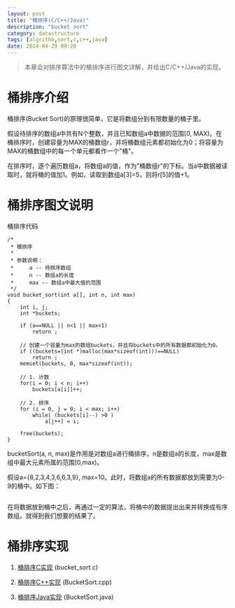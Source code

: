 ```yaml
---
layout: post
title: "桶排序(C/C++/Java)"
description: "bucket sort"
category: datastructure
tags: [algrithm,sort,c,c++,java]
date: 2014-04-29 09:28
---
```




> 本章会对排序算法中的桶排序进行图文详解，并给出C/C++/Java的实现。



# 桶排序介绍

桶排序(Bucket Sort)的原理很简单，它是将数组分到有限数量的桶子里。

假设待排序的数组a中共有N个整数，并且已知数组a中数据的范围[0, MAX)。在桶排序时，创建容量为MAX的桶数组r，并将桶数组元素都初始化为0；将容量为MAX的桶数组中的每一个单元都看作一个"桶"。

在排序时，逐个遍历数组a，将数组a的值，作为"桶数组r"的下标。当a中数据被读取时，就将桶的值加1。例如，读取到数组a[3]=5，则将r[5]的值+1。


# 桶排序图文说明

桶排序代码

    /*
     * 桶排序
     *
     * 参数说明：
     *     a -- 待排序数组
     *     n -- 数组a的长度
     *     max -- 数组a中最大值的范围
     */
    void bucket_sort(int a[], int n, int max)
    {
        int i, j;
        int *buckets;

        if (a==NULL || n<1 || max<1)
            return ;

        // 创建一个容量为max的数组buckets，并且将buckets中的所有数据都初始化为0。
        if ((buckets=(int *)malloc(max*sizeof(int)))==NULL)
            return ;
        memset(buckets, 0, max*sizeof(int));

        // 1. 计数
        for(i = 0; i < n; i++) 
            buckets[a[i]]++; 

        // 2. 排序
        for (i = 0, j = 0; i < max; i++) 
            while( (buckets[i]--) >0 )
                a[j++] = i;

        free(buckets);
    }

bucketSort(a, n, max)是作用是对数组a进行桶排序，n是数组a的长度，max是数组中最大元素所属的范围[0,max)。

假设a={8,2,3,4,3,6,6,3,9}, max=10。此时，将数组a的所有数据都放到需要为0-9的桶中。如下图：

<a href="https://github.com/wangkuiwu/datastructs_and_algorithm/blob/master/pictures/algrithm/bucket_01.jpg?raw=true"><img src="https://github.com/wangkuiwu/datastructs_and_algorithm/blob/master/pictures/algrithm/bucket_01.jpg?raw=true" alt="" /></a>

在将数据放到桶中之后，再通过一定的算法，将桶中的数据提出出来并转换成有序数组。就得到我们想要的结果了。


# 桶排序实现

1. [桶排序C实现][link_bucketsort_c] (bucket_sort.c)

2. [桶排序C++实现][link_bucketsort_cplus] (BucketSort.cpp)

3. [桶排序Java实现][link_bucketsort_java] (BucketSort.java)



[link_bucketsort_c]: https://github.com/wangkuiwu/datastructs_and_algorithm/blob/master/source/algrightm/sort/bucket_sort/c/bucket_sort.c
[link_bucketsort_cplus]: https://github.com/wangkuiwu/datastructs_and_algorithm/blob/master/source/algrightm/sort/bucket_sort/cplus/BucketSort.cpp
[link_bucketsort_java]: https://github.com/wangkuiwu/datastructs_and_algorithm/blob/master/source/algrightm/sort/bucket_sort/java/BucketSort.java
